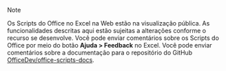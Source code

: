 > [!NOTE]
> Os Scripts do Office no Excel na Web estão na visualização pública. As funcionalidades descritas aqui estão sujeitas a alterações conforme o recurso se desenvolve. Você pode enviar comentários sobre os Scripts do Office por meio do botão **Ajuda > Feedback** no Excel. Você pode enviar comentários sobre a documentação para o repositório do GitHub [OfficeDev/office-scripts-docs](https://github.com/OfficeDev/office-scripts-docs/issues).

